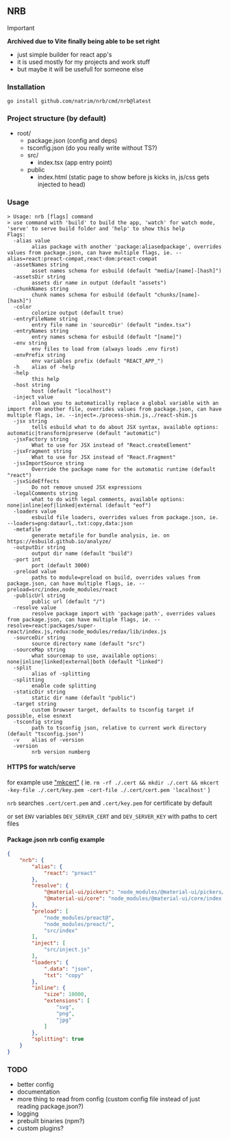 ## NRB

> [!IMPORTANT]
> **Archived due to Vite finally being able to be set right**

- just simple builder for react app's
- it is used mostly for my projects and work stuff
- but maybe it will be usefull for someone else

### Installation

```shell
go install github.com/natrim/nrb/cmd/nrb@latest
```

### Project structure (by default)

- root/
    - package.json (config and deps)
    - tsconfig.json (do you really write without TS?)
    - src/
        - index.tsx (app entry point)
    - public
        - index.html (static page to show before js kicks in, js/css gets injected to head)

### Usage

```
> Usage: nrb [flags] command
> use command with 'build' to build the app, 'watch' for watch mode, 'serve' to serve build folder and 'help' to show this help
Flags:
  -alias value
    	alias package with another 'package:aliasedpackage', overrides values from package.json, can have multiple flags, ie. --alias=react:preact-compat,react-dom:preact-compat
  -assetNames string
    	asset names schema for esbuild (default "media/[name]-[hash]")
  -assetsDir string
    	assets dir name in output (default "assets")
  -chunkNames string
    	chunk names schema for esbuild (default "chunks/[name]-[hash]")
  -color
    	colorize output (default true)
  -entryFileName string
    	entry file name in 'sourceDir' (default "index.tsx")
  -entryNames string
    	entry names schema for esbuild (default "[name]")
  -env string
    	env files to load from (always loads .env first)
  -envPrefix string
    	env variables prefix (default "REACT_APP_")
  -h	alias of -help
  -help
    	this help
  -host string
    	host (default "localhost")
  -inject value
    	allows you to automatically replace a global variable with an import from another file, overrides values from package.json, can have multiple flags, ie. --inject=./process-shim.js,./react-shim.js
  -jsx string
    	tells esbuild what to do about JSX syntax, available options: automatic|transform|preserve (default "automatic")
  -jsxFactory string
    	What to use for JSX instead of "React.createElement"
  -jsxFragment string
    	What to use for JSX instead of "React.Fragment"
  -jsxImportSource string
    	Override the package name for the automatic runtime (default "react")
  -jsxSideEffects
    	Do not remove unused JSX expressions
  -legalComments string
    	what to do with legal comments, available options: none|inline|eof|linked|external (default "eof")
  -loaders value
    	esbuild file loaders, overrides values from package.json, ie. --loaders=png:dataurl,.txt:copy,data:json
  -metafile
    	generate metafile for bundle analysis, ie. on https://esbuild.github.io/analyze/
  -outputDir string
    	output dir name (default "build")
  -port int
    	port (default 3000)
  -preload value
    	paths to module=preload on build, overrides values from package.json, can have multiple flags, ie. --preload=src/index,node_modules/react
  -publicUrl string
    	public url (default "/")
  -resolve value
    	resolve package import with 'package:path', overrides values from package.json, can have multiple flags, ie. --resolve=react:packages/super-react/index.js,redux:node_modules/redax/lib/index.js
  -sourceDir string
    	source directory name (default "src")
  -sourceMap string
    	what sourcemap to use, available options: none|inline|linked|external|both (default "linked")
  -split
    	alias of -splitting
  -splitting
    	enable code splitting
  -staticDir string
    	static dir name (default "public")
  -target string
    	custom browser target, defaults to tsconfig target if possible, else esnext
  -tsconfig string
    	path to tsconfig json, relative to current work directory (default "tsconfig.json")
  -v	alias of -version
  -version
    	nrb version numberg
```

#### HTTPS for watch/serve

for example use ["mkcert"](https://mkcert.dev)
( ie. `rm -rf ./.cert && mkdir ./.cert && mkcert -key-file ./.cert/key.pem -cert-file ./.cert/cert.pem 'localhost'` )

`nrb` searches `.cert/cert.pem` and `.cert/key.pem` for certificate by default

or set `ENV` variables `DEV_SERVER_CERT` and `DEV_SERVER_KEY` with paths to cert files

#### Package.json nrb config example

```json
{
    "nrb": {
        "alias": {
            "react": "preact"
        },
        "resolve": {
            "@material-ui/pickers": "node_modules/@material-ui/pickers/dist/material-ui-pickers.js",
            "@material-ui/core": "node_modules/@material-ui/core/index.js"
        },
        "preload": [
            "node_modules/preact@",
            "node_modules/preact/",
            "src/index"
        ],
        "inject": [
            "src/inject.js"
        ],
        "loaders": {
            ".data": "json",
            "txt": "copy"
        },
        "inline": {
            "size": 10000,
            "extensions": [
                "svg",
                "png",
                "jpg"
            ]
        },
        "splitting": true
    }
}
```

### TODO

- better config
- documentation
- more thing to read from config (custom config file instead of just reading package.json?)
- logging
- prebuilt binaries (npm?)
- custom plugins?
